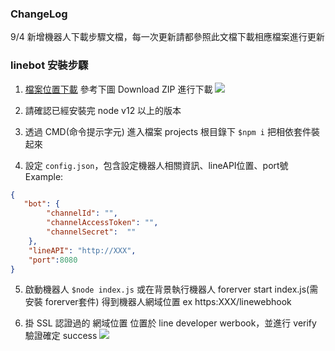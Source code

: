 ### ChangeLog
9/4 新增機器人下載步驟文檔，每一次更新請都參照此文檔下載相應檔案進行更新

### linebot 安裝步驟

1. [檔案位置下載](https://github.com/kueikuei/tutorHelper/tree/deploy) 參考下圖 Download ZIP 進行下載
![](https://i.imgur.com/QM5Jb9A.jpg)

2. 請確認已經安裝完 node v12 以上的版本

3. 透過 CMD(命令提示字元) 進入檔案 projects 根目錄下 `$npm i` 把相依套件裝起來

4. 設定 `config.json`，包含設定機器人相關資訊、lineAPI位置、port號 <br>
Example:
```json
{
   "bot": {
        "channelId": "",
        "channelAccessToken": "",
        "channelSecret":  ""
    },
    "lineAPI": "http://XXX",
    "port":8080
}
```

5. 啟動機器人 `$node index.js` 或在背景執行機器人 forerver start index.js(需安裝 forerver套件)
得到機器人網域位置 ex https:XXX/linewebhook

6. 掛 SSL 認證過的 網域位置 位置於 line developer werbook，並進行 verify 驗證確定 success 
![](https://i.imgur.com/3CPqlU3.jpg)




